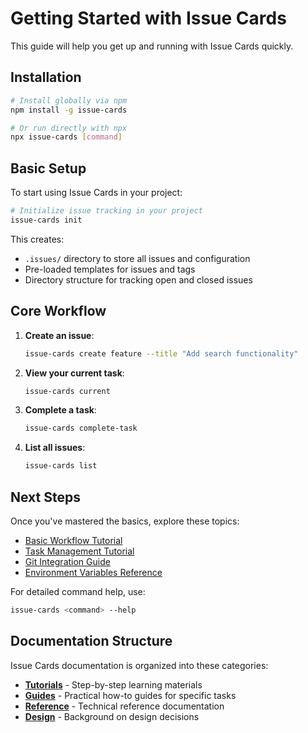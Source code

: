 # Getting Started with Issue Cards

This guide will help you get up and running with Issue Cards quickly.

## Installation

```bash
# Install globally via npm
npm install -g issue-cards

# Or run directly with npx
npx issue-cards [command]
```

## Basic Setup

To start using Issue Cards in your project:

```bash
# Initialize issue tracking in your project
issue-cards init
```

This creates:
- `.issues/` directory to store all issues and configuration
- Pre-loaded templates for issues and tags
- Directory structure for tracking open and closed issues

## Core Workflow

1. **Create an issue**:
   ```bash
   issue-cards create feature --title "Add search functionality"
   ```

2. **View your current task**:
   ```bash
   issue-cards current
   ```

3. **Complete a task**:
   ```bash
   issue-cards complete-task
   ```

4. **List all issues**:
   ```bash
   issue-cards list
   ```

## Next Steps

Once you've mastered the basics, explore these topics:

- [Basic Workflow Tutorial](tutorials/basic-workflow.md)
- [Task Management Tutorial](tutorials/task-management.md)
- [Git Integration Guide](guides/git-integration.md)
- [Environment Variables Reference](reference/environment-vars.md)

For detailed command help, use:
```bash
issue-cards <command> --help
```

## Documentation Structure

Issue Cards documentation is organized into these categories:

- **[Tutorials](tutorials/index.md)** - Step-by-step learning materials
- **[Guides](guides/index.md)** - Practical how-to guides for specific tasks
- **[Reference](reference/index.md)** - Technical reference documentation
- **[Design](design/index.md)** - Background on design decisions